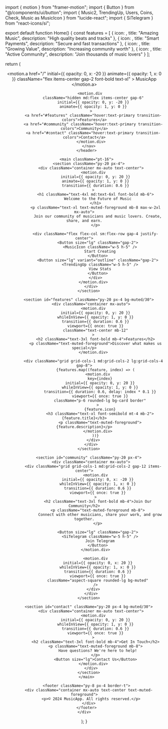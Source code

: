 
import { motion } from "framer-motion";
import { Button } from "@/components/ui/button";
import { 
  Music2, 
  TrendingUp, 
  Users, 
  Coins,
  Check,
  Music as MusicIcon
} from "lucide-react";
import { SiTelegram } from "react-icons/si";

export default function Home() {
  const features = [
    {
      icon: <Music2 className="w-12 h-12 text-primary" />,
      title: "Amazing Music",
      description: "High quality beats and tracks"
    },
    {
      icon: <Coins className="w-12 h-12 text-primary" />,
      title: "Smart Payments",
      description: "Secure and fast transactions"
    },
    {
      icon: <TrendingUp className="w-12 h-12 text-primary" />,
      title: "Growing Value",
      description: "Increasing community worth"
    },
    {
      icon: <Users className="w-12 h-12 text-primary" />,
      title: "Active Community",
      description: "Join thousands of music lovers"
    }
  ];

  return (
    <div className="min-h-screen bg-background">
      <header className="fixed top-0 w-full z-50 bg-background/95 backdrop-blur supports-[backdrop-filter]:bg-background/60 border-b border-border">
        <nav className="container mx-auto px-4 h-16 flex items-center justify-between">
          <motion.a 
            href="/"
            initial={{ opacity: 0, x: -20 }}
            animate={{ opacity: 1, x: 0 }}
            className="flex items-center gap-2 font-bold text-xl"
          >
            <MusicIcon className="w-6 h-6 text-primary" />
            MusicApp
          </motion.a>

          <motion.div 
            className="hidden md:flex items-center gap-6"
            initial={{ opacity: 0, y: -20 }}
            animate={{ opacity: 1, y: 0 }}
          >
            <a href="#features" className="hover:text-primary transition-colors">Features</a>
            <a href="#community" className="hover:text-primary transition-colors">Community</a>
            <a href="#contact" className="hover:text-primary transition-colors">Contact</a>
          </motion.div>
        </nav>
      </header>

      <main className="pt-16">
        <section className="py-20 px-4">
          <div className="container mx-auto text-center">
            <motion.div
              initial={{ opacity: 0, y: 20 }}
              animate={{ opacity: 1, y: 0 }}
              transition={{ duration: 0.6 }}
            >
              <h1 className="text-4xl md:text-6xl font-bold mb-6">
                Welcome to the Future of Music
              </h1>
              <p className="text-xl text-muted-foreground mb-8 max-w-2xl mx-auto">
                Join our community of musicians and music lovers. Create, share, and earn.
              </p>

              <div className="flex flex-col sm:flex-row gap-4 justify-center">
                <Button size="lg" className="gap-2">
                  <MusicIcon className="w-5 h-5" />
                  Start Creating
                </Button>
                <Button size="lg" variant="outline" className="gap-2">
                  <TrendingUp className="w-5 h-5" />
                  View Stats
                </Button>
              </div>
            </motion.div>
          </div>
        </section>

        <section id="features" className="py-20 px-4 bg-muted/30">
          <div className="container mx-auto">
            <motion.div
              initial={{ opacity: 0, y: 20 }}
              whileInView={{ opacity: 1, y: 0 }}
              transition={{ duration: 0.6 }}
              viewport={{ once: true }}
              className="text-center mb-12"
            >
              <h2 className="text-3xl font-bold mb-4">Features</h2>
              <p className="text-muted-foreground">Discover what makes us special</p>
            </motion.div>

            <div className="grid grid-cols-1 md:grid-cols-2 lg:grid-cols-4 gap-8">
              {features.map((feature, index) => (
                <motion.div
                  key={index}
                  initial={{ opacity: 0, y: 20 }}
                  whileInView={{ opacity: 1, y: 0 }}
                  transition={{ duration: 0.6, delay: index * 0.1 }}
                  viewport={{ once: true }}
                  className="p-6 rounded-lg bg-card border"
                >
                  {feature.icon}
                  <h3 className="text-xl font-semibold mt-4 mb-2">{feature.title}</h3>
                  <p className="text-muted-foreground">{feature.description}</p>
                </motion.div>
              ))}
            </div>
          </div>
        </section>

        <section id="community" className="py-20 px-4">
          <div className="container mx-auto">
            <div className="grid grid-cols-1 md:grid-cols-2 gap-12 items-center">
              <motion.div
                initial={{ opacity: 0, x: -20 }}
                whileInView={{ opacity: 1, x: 0 }}
                transition={{ duration: 0.6 }}
                viewport={{ once: true }}
              >
                <h2 className="text-3xl font-bold mb-4">Join Our Community</h2>
                <p className="text-muted-foreground mb-8">
                  Connect with other musicians, share your work, and grow together.
                </p>
                
                <Button size="lg" className="gap-2">
                  <SiTelegram className="w-5 h-5" />
                  Join Telegram
                </Button>
              </motion.div>

              <motion.div
                initial={{ opacity: 0, x: 20 }}
                whileInView={{ opacity: 1, x: 0 }}
                transition={{ duration: 0.6 }}
                viewport={{ once: true }}
                className="aspect-square rounded-lg bg-muted"
              />
            </div>
          </div>
        </section>

        <section id="contact" className="py-20 px-4 bg-muted/30">
          <div className="container mx-auto text-center">
            <motion.div
              initial={{ opacity: 0, y: 20 }}
              whileInView={{ opacity: 1, y: 0 }}
              transition={{ duration: 0.6 }}
              viewport={{ once: true }}
            >
              <h2 className="text-3xl font-bold mb-4">Get In Touch</h2>
              <p className="text-muted-foreground mb-8">
                Have questions? We're here to help!
              </p>
              <Button size="lg">Contact Us</Button>
            </motion.div>
          </div>
        </section>
      </main>

      <footer className="py-8 px-4 border-t">
        <div className="container mx-auto text-center text-muted-foreground">
          <p>© 2024 MusicApp. All rights reserved.</p>
        </div>
      </footer>
    </div>
  );
}
